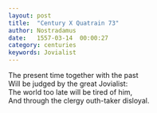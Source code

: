 ```yaml
---
layout: post
title:  "Century X Quatrain 73"
author: Nostradamus
date:   1557-03-14  00:00:27
category: centuries
keywords: Jovialist 
---
```

The present time together with the past  
Will be judged by the great Jovialist:  
The world too late will be tired of him,  
And through the clergy outh-taker disloyal.
